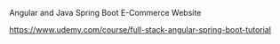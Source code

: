 Angular and Java Spring Boot E-Commerce Website

https://www.udemy.com/course/full-stack-angular-spring-boot-tutorial

